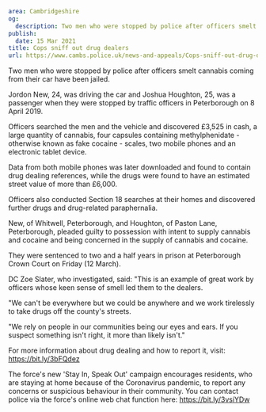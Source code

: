 ```yaml
area: Cambridgeshire
og:
  description: Two men who were stopped by police after officers smelt cannabis coming from their car have been jailed.
publish:
  date: 15 Mar 2021
title: Cops sniff out drug dealers
url: https://www.cambs.police.uk/news-and-appeals/Cops-sniff-out-drug-dealers
```

Two men who were stopped by police after officers smelt cannabis coming from their car have been jailed.

Jordon New, 24, was driving the car and Joshua Houghton, 25, was a passenger when they were stopped by traffic officers in Peterborough on 8 April 2019.

Officers searched the men and the vehicle and discovered £3,525 in cash, a large quantity of cannabis, four capsules containing methylphenidate - otherwise known as fake cocaine - scales, two mobile phones and an electronic tablet device.

Data from both mobile phones was later downloaded and found to contain drug dealing references, while the drugs were found to have an estimated street value of more than £6,000.

Officers also conducted Section 18 searches at their homes and discovered further drugs and drug-related paraphernalia.

New, of Whitwell, Peterborough, and Houghton, of Paston Lane, Peterborough, pleaded guilty to possession with intent to supply cannabis and cocaine and being concerned in the supply of cannabis and cocaine.

They were sentenced to two and a half years in prison at Peterborough Crown Court on Friday (12 March).

DC Zoe Slater, who investigated, said: "This is an example of great work by officers whose keen sense of smell led them to the dealers.

"We can't be everywhere but we could be anywhere and we work tirelessly to take drugs off the county's streets.

"We rely on people in our communities being our eyes and ears. If you suspect something isn't right, it more than likely isn't."

For more information about drug dealing and how to report it, visit: https://bit.ly/3bFQdez

The force's new 'Stay In, Speak Out' campaign encourages residents, who are staying at home because of the Coronavirus pandemic, to report any concerns or suspicious behaviour in their community. You can contact police via the force's online web chat function here: https://bit.ly/3vsiYDw
